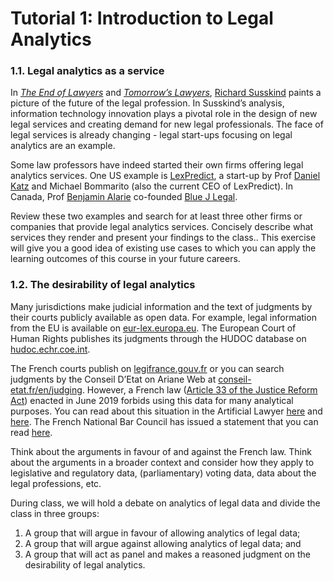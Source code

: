 # Tutorial 1: Introduction to Legal Analytics

### 1.1. Legal analytics as a service

In [*The End of Lawyers*](https://maastrichtuniversity.on.worldcat.org/oclc/688616368) and [*Tomorrow’s Lawyers*](https://maastrichtuniversity.on.worldcat.org/oclc/7372826061), [Richard Susskind](http://www.susskind.com/) paints a picture of the future of the legal profession. In Susskind’s analysis, information technology innovation plays a pivotal role in the design of new legal services and creating demand for new legal professionals. The face of legal services is already changing - legal start-ups focusing on legal analytics are an example.

Some law professors have indeed started their own firms offering legal analytics services. One US example is [LexPredict](https://www.lexpredict.com/), a start-up by Prof [Daniel Katz](http://www.danielmartinkatz.com/) and Michael Bommarito (also the current CEO of LexPredict). In Canada, Prof [Benjamin Alarie](https://www.law.utoronto.ca/faculty-staff/full-time-faculty/benjamin-alarie) co-founded [Blue J Legal](https://www.bluejlegal.com/). 

Review these two examples and search for at least three other firms or companies that provide legal analytics services. Concisely describe what services they render and present your findings to the class.. This exercise will give you a good idea of existing use cases to which you can apply the learning outcomes of this course in your future careers.


### 1.2. The desirability of legal analytics

Many jurisdictions make judicial information and the text of judgments by their courts publicly available as open data. For example, legal information from the EU is available on [eur-lex.europa.eu](https://eur-lex.europa.eu/). The European Court of Human Rights publishes its judgments through the HUDOC database on [hudoc.echr.coe.int](https://hudoc.echr.coe.int/). 

The French courts publish on [legifrance.gouv.fr](http://www.legifrance.gouv.fr/) or you can search judgments by the Conseil D’Etat on Ariane Web at [conseil-etat.fr/en/judging](https://www.conseil-etat.fr/en/judging). However, a French law ([Article 33 of the Justice Reform Act](https://www.legifrance.gouv.fr/eli/loi/2019/3/23/2019-222/jo/article_33)) enacted in June 2019 forbids using this data for many analytical purposes. You can read about this situation in the Artificial Lawyer [here](https://www.artificiallawyer.com/2019/06/04/france-bans-judge-analytics-5-years-in-prison-for-rule-breakers/) and [here](https://www.artificiallawyer.com/2019/07/01/now-french-lawyers-demand-statistical-data-ban-following-judges-move/). The French National Bar Council has issued a statement that you can read [here](https://www.cnb.avocat.fr/sites/default/files/cnb-re2019-06-15_open_datafinal.pdf).

Think about the arguments in favour of and against the French law. Think about the arguments in a broader context and consider how they apply to legislative and regulatory data, (parliamentary) voting data, data about the legal professions, etc.

During class, we will hold a debate on analytics of legal data and divide the class in three groups:

1. A group that will argue in favour of allowing analytics of legal data;
2. A group that will argue against allowing analytics of legal data; and
3. A group that will act as panel and makes a reasoned judgment on the desirability of legal analytics.
